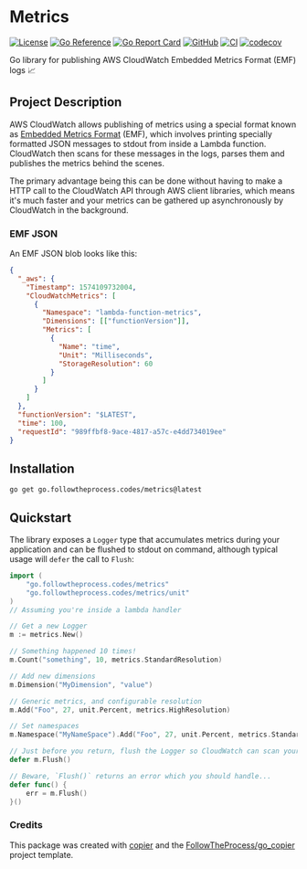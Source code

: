 # Metrics

[![License](https://img.shields.io/github/license/FollowTheProcess/metrics)](https://github.com/FollowTheProcess/metrics)
[![Go Reference](https://pkg.go.dev/badge/github.com/FollowTheProcess/metrics.svg)](https://pkg.go.dev/github.com/FollowTheProcess/metrics)
[![Go Report Card](https://goreportcard.com/badge/github.com/FollowTheProcess/metrics)](https://goreportcard.com/report/github.com/FollowTheProcess/metrics)
[![GitHub](https://img.shields.io/github/v/release/FollowTheProcess/metrics?logo=github&sort=semver)](https://github.com/FollowTheProcess/metrics)
[![CI](https://github.com/FollowTheProcess/metrics/workflows/CI/badge.svg)](https://github.com/FollowTheProcess/metrics/actions?query=workflow%3ACI)
[![codecov](https://codecov.io/gh/FollowTheProcess/metrics/branch/main/graph/badge.svg)](https://codecov.io/gh/FollowTheProcess/metrics)

Go library for publishing AWS CloudWatch Embedded Metrics Format (EMF) logs 📈

## Project Description

AWS CloudWatch allows publishing of metrics using a special format known as [Embedded Metrics Format] (EMF), which involves printing specially formatted JSON messages to stdout
from inside a Lambda function. CloudWatch then scans for these messages in the logs, parses them and publishes the metrics behind the scenes.

The primary advantage being this can be done without having to make a HTTP call to the CloudWatch API through AWS client libraries, which means it's much faster and your metrics
can be gathered up asynchronously by CloudWatch in the background.

### EMF JSON

An EMF JSON blob looks like this:

```json
{
  "_aws": {
    "Timestamp": 1574109732004,
    "CloudWatchMetrics": [
      {
        "Namespace": "lambda-function-metrics",
        "Dimensions": [["functionVersion"]],
        "Metrics": [
          {
            "Name": "time",
            "Unit": "Milliseconds",
            "StorageResolution": 60
          }
        ]
      }
    ]
  },
  "functionVersion": "$LATEST",
  "time": 100,
  "requestId": "989ffbf8-9ace-4817-a57c-e4dd734019ee"
}
```

## Installation

```shell
go get go.followtheprocess.codes/metrics@latest
```

## Quickstart

The library exposes a `Logger` type that accumulates metrics during your application and can be flushed to stdout on command, although typical usage will `defer` the call
to `Flush`:

```go
import (
    "go.followtheprocess.codes/metrics"
    "go.followtheprocess.codes/metrics/unit"
)
// Assuming you're inside a lambda handler

// Get a new Logger
m := metrics.New()

// Something happened 10 times!
m.Count("something", 10, metrics.StandardResolution)

// Add new dimensions
m.Dimension("MyDimension", "value")

// Generic metrics, and configurable resolution
m.Add("Foo", 27, unit.Percent, metrics.HighResolution)

// Set namespaces
m.Namespace("MyNameSpace").Add("Foo", 27, unit.Percent, metrics.StandardResolution)

// Just before you return, flush the Logger so CloudWatch can scan your metrics
defer m.Flush()

// Beware, `Flush()` returns an error which you should handle...
defer func() {
    err = m.Flush()
}()
```

### Credits

This package was created with [copier] and the [FollowTheProcess/go_copier] project template.

[copier]: https://copier.readthedocs.io/en/stable/
[FollowTheProcess/go_copier]: https://github.com/FollowTheProcess/go_copier
[Embedded Metrics Format]: https://docs.aws.amazon.com/AmazonCloudWatch/latest/monitoring/CloudWatch_Embedded_Metric_Format_Specification.html
